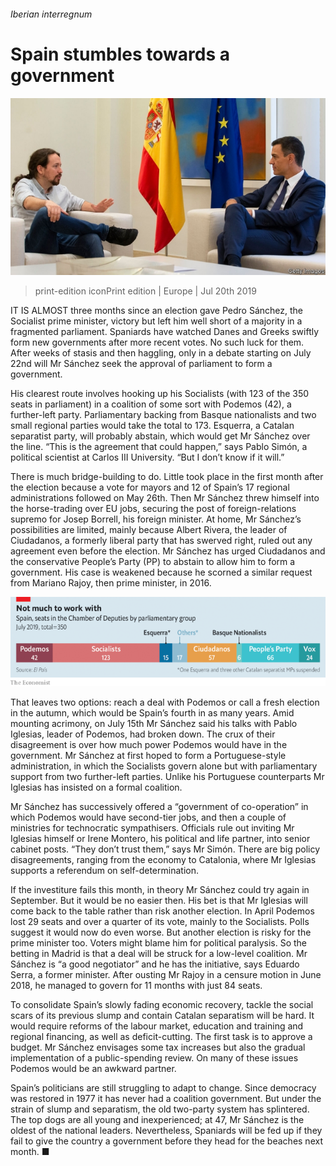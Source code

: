 ###### Iberian interregnum

# Spain stumbles towards a government 

![image](images/20190720_EUP504.jpg) 

> print-edition iconPrint edition | Europe | Jul 20th 2019 

IT IS ALMOST three months since an election gave Pedro Sánchez, the Socialist prime minister, victory but left him well short of a majority in a fragmented parliament. Spaniards have watched Danes and Greeks swiftly form new governments after more recent votes. No such luck for them. After weeks of stasis and then haggling, only in a debate starting on July 22nd will Mr Sánchez seek the approval of parliament to form a government. 

His clearest route involves hooking up his Socialists (with 123 of the 350 seats in parliament) in a coalition of some sort with Podemos (42), a further-left party. Parliamentary backing from Basque nationalists and two small regional parties would take the total to 173. Esquerra, a Catalan separatist party, will probably abstain, which would get Mr Sánchez over the line. “This is the agreement that could happen,” says Pablo Simón, a political scientist at Carlos III University. “But I don’t know if it will.” 

There is much bridge-building to do. Little took place in the first month after the election because a vote for mayors and 12 of Spain’s 17 regional administrations followed on May 26th. Then Mr Sánchez threw himself into the horse-trading over EU jobs, securing the post of foreign-relations supremo for Josep Borrell, his foreign minister. At home, Mr Sánchez’s possibilities are limited, mainly because Albert Rivera, the leader of Ciudadanos, a formerly liberal party that has swerved right, ruled out any agreement even before the election. Mr Sánchez has urged Ciudadanos and the conservative People’s Party (PP) to abstain to allow him to form a government. His case is weakened because he scorned a similar request from Mariano Rajoy, then prime minister, in 2016. 

![image](images/20190720_EUC412.png) 

That leaves two options: reach a deal with Podemos or call a fresh election in the autumn, which would be Spain’s fourth in as many years. Amid mounting acrimony, on July 15th Mr Sánchez said his talks with Pablo Iglesias, leader of Podemos, had broken down. The crux of their disagreement is over how much power Podemos would have in the government. Mr Sánchez at first hoped to form a Portuguese-style administration, in which the Socialists govern alone but with parliamentary support from two further-left parties. Unlike his Portuguese counterparts Mr Iglesias has insisted on a formal coalition. 

Mr Sánchez has successively offered a “government of co-operation” in which Podemos would have second-tier jobs, and then a couple of ministries for technocratic sympathisers. Officials rule out inviting Mr Iglesias himself or Irene Montero, his political and life partner, into senior cabinet posts. “They don’t trust them,” says Mr Simón. There are big policy disagreements, ranging from the economy to Catalonia, where Mr Iglesias supports a referendum on self-determination. 

If the investiture fails this month, in theory Mr Sánchez could try again in September. But it would be no easier then. His bet is that Mr Iglesias will come back to the table rather than risk another election. In April Podemos lost 29 seats and over a quarter of its vote, mainly to the Socialists. Polls suggest it would now do even worse. But another election is risky for the prime minister too. Voters might blame him for political paralysis. So the betting in Madrid is that a deal will be struck for a low-level coalition. Mr Sánchez is “a good negotiator” and he has the initiative, says Eduardo Serra, a former minister. After ousting Mr Rajoy in a censure motion in June 2018, he managed to govern for 11 months with just 84 seats. 

To consolidate Spain’s slowly fading economic recovery, tackle the social scars of its previous slump and contain Catalan separatism will be hard. It would require reforms of the labour market, education and training and regional financing, as well as deficit-cutting. The first task is to approve a budget. Mr Sánchez envisages some tax increases but also the gradual implementation of a public-spending review. On many of these issues Podemos would be an awkward partner. 

Spain’s politicians are still struggling to adapt to change. Since democracy was restored in 1977 it has never had a coalition government. But under the strain of slump and separatism, the old two-party system has splintered. The top dogs are all young and inexperienced; at 47, Mr Sánchez is the oldest of the national leaders. Nevertheless, Spaniards will be fed up if they fail to give the country a government before they head for the beaches next month. ■ 

